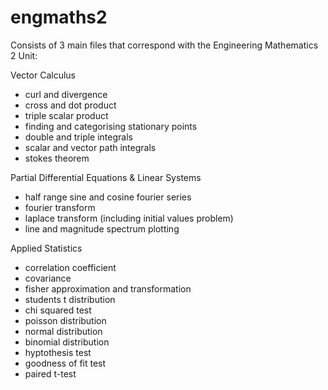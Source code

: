 # engmaths2
Consists of 3 main files that correspond with the Engineering Mathematics 2 Unit:

Vector Calculus
 - curl and divergence
 - cross and dot product
 - triple scalar product
 - finding and categorising stationary points
 - double and triple integrals
 - scalar and vector path integrals
 - stokes theorem

Partial Differential Equations & Linear Systems
 - half range sine and cosine fourier series
 - fourier transform
 - laplace transform (including initial values problem)
 - line and magnitude spectrum plotting

Applied Statistics
 - correlation coefficient
 - covariance
 - fisher approximation and transformation
 - students t distribution
 - chi squared test
 - poisson distribution
 - normal distribution
 - binomial distribution
 - hyptothesis test
 - goodness of fit test
 - paired t-test

